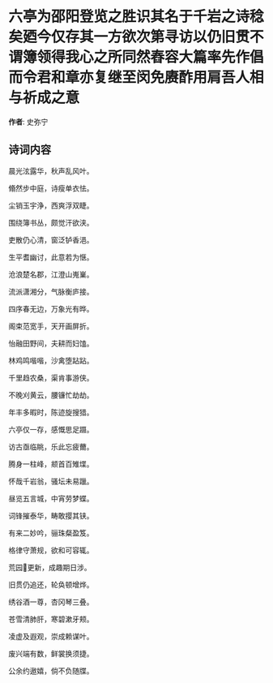 # 六亭为邵阳登览之胜识其名于千岩之诗稔矣廼今仅存其一方欲次第寻访以仍旧贯不谓簿领得我心之所同然舂容大篇率先作倡而令君和章亦复继至闵免赓酢用肩吾人相与祈成之意

**作者**: 史弥宁

## 诗词内容

晨光泫露华，秋声乱风叶。

翛然步中庭，诗瘦单衣怯。

尘销玉宇浄，西爽浮双睫。

围绕簿书丛，颇觉汗欲浃。

吏散仍心清，窗泛𬬻香浥。

生平耆幽讨，此意若为惬。

沧浪楚名郡，江澄山嵬嶪。

流派潇湘分，气脉衡庐接。

四序春无边，万象光有晔。

阁束范宽手，天开画屏折。

怡融田野间，夫耕而妇馌。

林鸡鸣喈喈，沙禽堕跕跕。

千里趋农桑，渠肯事游侠。

不晚刈黄云，腰镰忙劫劫。

年丰多暇时，陈迹旋搜猎。

六亭仅一存，感慨思足蹑。

访古亟临眺，乐此忘疲薾。

腾身一柱峰，𫖯首百雉堞。

怀哉千岩翁，骚坛未易躐。

昼览五言城，中宵劳梦蝶。

词锋摧泰华，畴敢撄其铗。

有来二妙吟，骊珠粲盈笈。

格律守萧规，欲和可容辄。

荒园𥩟更新，成趣期日涉。

旧贯仍追还，轮奂顿增烨。

绣谷酒一尊，杏冈琴三叠。

苍雪清肺肝，寒碧漱牙颊。

凌虚及遐观，崇成赖谋叶。

废兴端有数，鲜裳换须捷。

公余约遨嬉，倘不负随牒。

